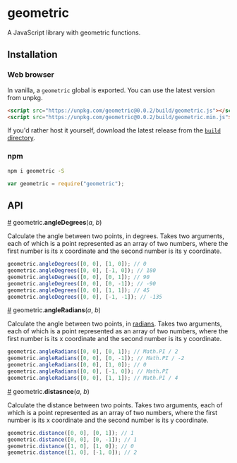 # geometric
A JavaScript library with geometric functions.

## Installation

### Web browser
In vanilla, a `geometric` global is exported. You can use the latest version from unpkg.
```html
<script src="https://unpkg.com/geometric@0.0.2/build/geometric.js"></script>
<script src="https://unpkg.com/geometric@0.0.2/build/geometric.min.js"></script>
```
If you'd rather host it yourself, download the latest release from the [`build` directory](https://github.com/HarryStevens/geometric/tree/master/build).

### npm

```bash
npm i geometric -S
```
```js
var geometric = require("geometric");
```

## API

<a name="angleDegrees" href="#angleDegrees">#</a> geometric.<b>angleDegrees</b>(<em>a</em>, <em>b</em>)

Calculate the angle between two points, in degrees. Takes two arguments, each of which is a point represented as an array of two numbers, where the first number is its x coordinate and the second number is its y coordinate.

```js
geometric.angleDegrees([0, 0], [1, 0]); // 0
geometric.angleDegrees([0, 0], [-1, 0]); // 180
geometric.angleDegrees([0, 0], [0, 1]); // 90
geometric.angleDegrees([0, 0], [0, -1]); // -90
geometric.angleDegrees([0, 0], [1, 1]); // 45
geometric.angleDegrees([0, 0], [-1, -1]); // -135
```

<a name="angleRadians" href="#angleRadians">#</a> geometric.<b>angleRadians</b>(<em>a</em>, <em>b</em>)

Calculate the angle between two points, in [radians](https://en.wikipedia.org/wiki/Radian). Takes two arguments, each of which is a point represented as an array of two numbers, where the first number is its x coordinate and the second number is its y coordinate.

```js
geometric.angleRadians([0, 0], [0, 1]); // Math.PI / 2
geometric.angleRadians([0, 0], [0, -1]); // Math.PI / -2
geometric.angleRadians([0, 0], [1, 0]); // 0
geometric.angleRadians([0, 0], [-1, 0]); // Math.PI
geometric.angleRadians([0, 0], [1, 1]); // Math.PI / 4
```

<a name="distasnce" href="#distasnce">#</a> geometric.<b>distasnce</b>(<em>a</em>, <em>b</em>)

Calculate the distance between two points. Takes two arguments, each of which is a point represented as an array of two numbers, where the first number is its x coordinate and the second number is its y coordinate.

```js
geometric.distance([0, 0], [0, 1]); // 1
geometric.distance([0, 0], [0, -1]); // 1
geometric.distance([1, 0], [1, 0]); // 0
geometric.distance([1, 0], [-1, 0]); // 2
```